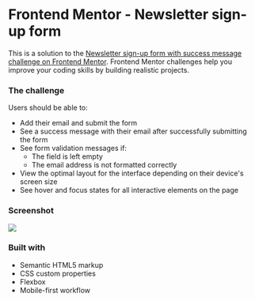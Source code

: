 # Frontend Mentor - Newsletter sign-up form

This is a solution to the [Newsletter sign-up form with success message challenge on Frontend Mentor](https://www.frontendmentor.io/challenges/newsletter-signup-form-with-success-message-3FC1AZbNrv). Frontend Mentor challenges help you improve your coding skills by building realistic projects.

### The challenge

Users should be able to:

- Add their email and submit the form
- See a success message with their email after successfully submitting the form
- See form validation messages if:
  - The field is left empty
  - The email address is not formatted correctly
- View the optimal layout for the interface depending on their device's screen size
- See hover and focus states for all interactive elements on the page

### Screenshot

![](https://res.cloudinary.com/dz209s6jk/image/upload/v1685103838/Challenges/rnhx0ccfuqrdx3udhhr8.jpg)

### Built with

- Semantic HTML5 markup
- CSS custom properties
- Flexbox
- Mobile-first workflow
